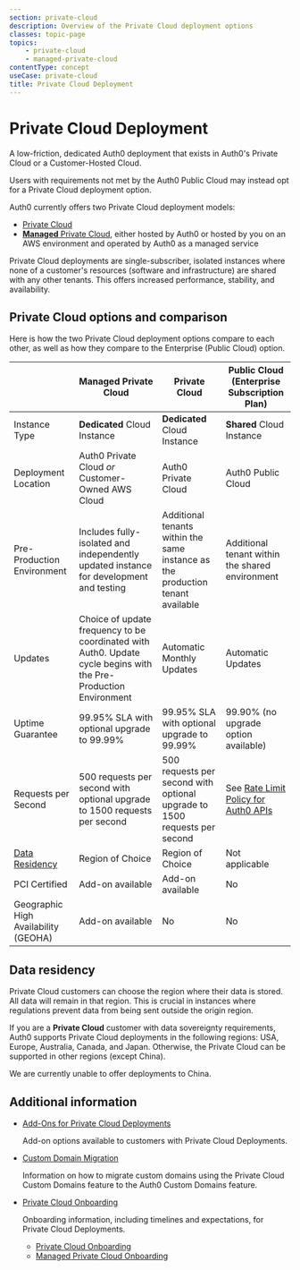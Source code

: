 ```yaml
---
section: private-cloud
description: Overview of the Private Cloud deployment options
classes: topic-page
topics:
    - private-cloud
    - managed-private-cloud
contentType: concept
useCase: private-cloud
title: Private Cloud Deployment
---
```

<div class="topic-page-header">
  <div data-name="example" class="topic-page-badge"></div>
  <h1>Private Cloud Deployment</h1>
  <p>
    A low-friction, dedicated Auth0 deployment that exists in Auth0's Private Cloud or a Customer-Hosted Cloud.
  </p>
</div>

Users with requirements not met by the Auth0 Public Cloud may instead opt for a Private Cloud deployment option.

Auth0 currently offers two Private Cloud deployment models:

* [Private Cloud](/private-cloud/private-cloud)
* [**Managed** Private Cloud](/private-cloud/managed-private-cloud), either hosted by Auth0 or hosted by you on an AWS environment and operated by Auth0 as a managed service

Private Cloud deployments are single-subscriber, isolated instances where none of a customer's resources (software and infrastructure) are shared with any other tenants. This offers increased performance, stability, and availability.

## Private Cloud options and comparison

Here is how the two Private Cloud deployment options compare to each other, as well as how they compare to the Enterprise (Public Cloud) option.

| | Managed Private Cloud | Private Cloud | Public Cloud (Enterprise Subscription Plan) |
| - | - | - | - |
| Instance Type | **Dedicated** Cloud Instance | **Dedicated** Cloud Instance | **Shared** Cloud Instance |
| Deployment Location | Auth0 Private Cloud *or* Customer-Owned AWS Cloud | Auth0 Private Cloud | Auth0 Public Cloud |
| Pre-Production Environment | Includes fully-isolated and independently updated instance for development and testing | Additional tenants within the same instance as the production tenant available | Additional tenant within the shared environment |
| Updates | Choice of update frequency to be coordinated with Auth0. Update cycle begins with the Pre-Production Environment | Automatic Monthly Updates | Automatic Updates |
| Uptime Guarantee | 99.95% SLA with optional upgrade to 99.99% | 99.95% SLA with optional upgrade to 99.99% | 99.90% (no upgrade option available) |
| Requests per Second | 500 requests per second with optional upgrade to 1500 requests per second | 500 requests per second with optional upgrade to 1500 requests per second | See [Rate Limit Policy for Auth0 APIs](/policies/rate-limits) |
| [Data Residency](#data-residency) | Region of Choice | Region of Choice | Not applicable |
| PCI Certified | Add-on available | Add-on available | No |
| Geographic High Availability (GEOHA) | Add-on available | No | No |

## Data residency

Private Cloud customers can choose the region where their data is stored. All data will remain in that region. This is crucial in instances where regulations prevent data from being sent outside the origin region.

If you are a **Private Cloud** customer with data sovereignty requirements, Auth0 supports Private Cloud deployments in the following regions: USA, Europe, Australia, Canada, and Japan. Otherwise, the Private Cloud can be supported in other regions (except China).

We are currently unable to offer deployments to China.

## Additional information

<ul class="topic-links">
  <li>
    <i class="icon icon-budicon-715"></i>
    <a href="/private-cloud/add-ons">Add-Ons for Private Cloud Deployments</a>
    <p>Add-on options available to customers with Private Cloud Deployments.</p>
  </li>
  <li>
    <i class="icon icon-budicon-715"></i>
    <a href="/private-cloud/custom-domain-migration">Custom Domain Migration</a>
    <p>Information on how to migrate custom domains using the Private Cloud Custom Domains feature to the Auth0 Custom Domains feature.</p>
  </li>
  <li>
    <i class="icon icon-budicon-715"></i>
    <a href="/private-cloud/onboarding">Private Cloud Onboarding</a>
    <p>Onboarding information, including timelines and expectations, for Private Cloud Deployments.</p>
    <ul>
      <li>
        <i class="icon icon-budicon-695"></i>
        <a href="/private-cloud/onboarding/private-cloud">Private Cloud Onboarding</a>
      </li>
      <li>
        <i class="icon icon-budicon-695"></i>
        <a href="/private-cloud/onboarding/managed-private-cloud">Managed Private Cloud Onboarding</a>
      </li>
    </ul>
  </li>
</ul>